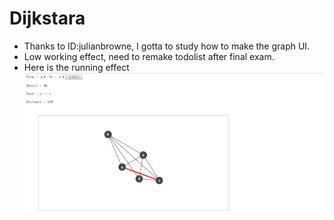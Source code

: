 Dijkstara
==
* Thanks to ID:julianbrowne, I gotta to study how to make the graph UI.
* Low working effect, need to remake todolist after final exam.
* Here is the running effect
<br> ![demo-effect](images/1.png)